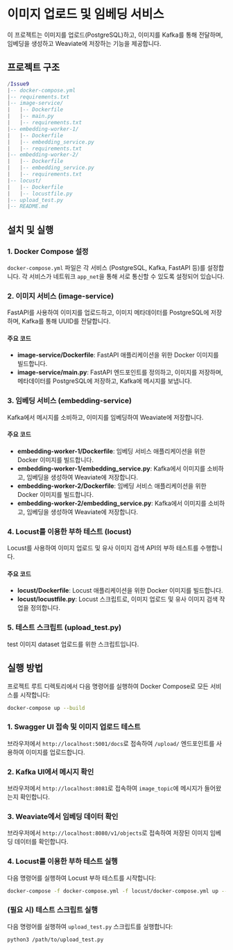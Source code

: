 # 이미지 업로드 및 임베딩 서비스

이 프로젝트는 이미지를 업로드(PostgreSQL)하고, 이미지를 Kafka를 통해 전달하며, 임베딩을 생성하고 Weaviate에 저장하는 기능을 제공합니다.

## 프로젝트 구조
```lua
/Issue9
|-- docker-compose.yml
|-- requirements.txt
|-- image-service/
|   |-- Dockerfile
|   |-- main.py
|   |-- requirements.txt
|-- embedding-worker-1/
|   |-- Dockerfile
|   |-- embedding_service.py
|   |-- requirements.txt
|-- embedding-worker-2/
|   |-- Dockerfile
|   |-- embedding_service.py
|   |-- requirements.txt
|-- locust/
|   |-- Dockerfile
|   |-- locustfile.py
|-- upload_test.py
|-- README.md
```

## 설치 및 실행

### 1. Docker Compose 설정
`docker-compose.yml` 파일은 각 서비스 (PostgreSQL, Kafka, FastAPI 등)를 설정합니다. 각 서비스가 네트워크 `app_net`을 통해 서로 통신할 수 있도록 설정되어 있습니다.

### 2. 이미지 서비스 (image-service)
FastAPI를 사용하여 이미지를 업로드하고, 이미지 메타데이터를 PostgreSQL에 저장하며, Kafka를 통해 UUID를 전달합니다.

#### 주요 코드
- **image-service/Dockerfile**: FastAPI 애플리케이션을 위한 Docker 이미지를 빌드합니다.
- **image-service/main.py**: FastAPI 엔드포인트를 정의하고, 이미지를 저장하며, 메타데이터를 PostgreSQL에 저장하고, Kafka에 메시지를 보냅니다.

### 3. 임베딩 서비스 (embedding-service)
Kafka에서 메시지를 소비하고, 이미지를 임베딩하여 Weaviate에 저장합니다.

#### 주요 코드
- **embedding-worker-1/Dockerfile**: 임베딩 서비스 애플리케이션을 위한 Docker 이미지를 빌드합니다.
- **embedding-worker-1/embedding_service.py**: Kafka에서 이미지를 소비하고, 임베딩을 생성하여 Weaviate에 저장합니다.
- **embedding-worker-2/Dockerfile**: 임베딩 서비스 애플리케이션을 위한 Docker 이미지를 빌드합니다.
- **embedding-worker-2/embedding_service.py**: Kafka에서 이미지를 소비하고, 임베딩을 생성하여 Weaviate에 저장합니다.

### 4. Locust를 이용한 부하 테스트 (locust)
Locust를 사용하여 이미지 업로드 및 유사 이미지 검색 API의 부하 테스트를 수행합니다.

#### 주요 코드
- **locust/Dockerfile**: Locust 애플리케이션을 위한 Docker 이미지를 빌드합니다.
- **locust/locustfile.py**: Locust 스크립트로, 이미지 업로드 및 유사 이미지 검색 작업을 정의합니다.

### 5. 테스트 스크립트 (upload_test.py)
test 이미지 dataset 업로드를 위한 스크립트입니다.



## 실행 방법
프로젝트 루트 디렉토리에서 다음 명령어를 실행하여 Docker Compose로 모든 서비스를 시작합니다:
```sh
docker-compose up --build
```

### 1. Swagger UI 접속 및 이미지 업로드 테스트
브라우저에서 `http://localhost:5001/docs`로 접속하여 `/upload/` 엔드포인트를 사용하여 이미지를 업로드합니다.

### 2. Kafka UI에서 메시지 확인
브라우저에서 `http://localhost:8081`로 접속하여 `image_topic`에 메시지가 들어왔는지 확인합니다.

### 3. Weaviate에서 임베딩 데이터 확인
브라우저에서 `http://localhost:8080/v1/objects`로 접속하여 저장된 이미지 임베딩 데이터를 확인합니다.

### 4. Locust를 이용한 부하 테스트 실행
다음 명령어를 실행하여 Locust 부하 테스트를 시작합니다:
```sh
docker-compose -f docker-compose.yml -f locust/docker-compose.yml up --build
```

### (필요 시) 테스트 스크립트 실행
다음 명령어를 실행하여 `upload_test.py` 스크립트를 실행합니다:
```sh
python3 /path/to/upload_test.py
```
